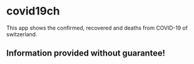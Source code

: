 # covid19ch
This app shows the confirmed, recovered and deaths from COVID-19 of switzerland.

## Information provided without guarantee!